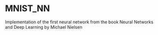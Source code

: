 # MNIST_NN
Implementation of the first neural network from the book Neural Networks and Deep Learning by Michael Nielsen
